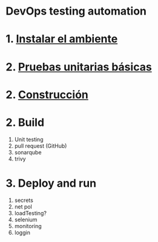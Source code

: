 # DevOps testing automation <!-- omit in toc -->

# 1. [Instalar el ambiente](./01.%20Instalar%20Ambiente.md)
# 2. [Pruebas unitarias básicas](./02.%20Pruebas%20Unitarias.md)
# 2. [Construcción](./03.%20Construccion.md)


# 2. Build
1. Unit testing
2. pull request (GitHub)
3. sonarqube
4. trivy

# 3. Deploy and run
1. secrets
2. net pol
3. loadTesting?
4. selenium
5. monitoring
6. loggin

